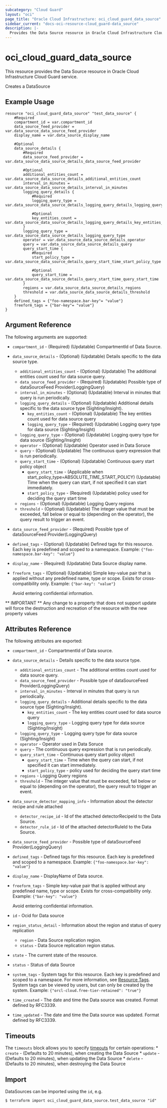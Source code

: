 ```yaml
---
subcategory: "Cloud Guard"
layout: "oci"
page_title: "Oracle Cloud Infrastructure: oci_cloud_guard_data_source"
sidebar_current: "docs-oci-resource-cloud_guard-data_source"
description: |-
  Provides the Data Source resource in Oracle Cloud Infrastructure Cloud Guard service
---
```


# oci_cloud_guard_data_source
This resource provides the Data Source resource in Oracle Cloud Infrastructure Cloud Guard service.

Creates a DataSource


## Example Usage

```hcl
resource "oci_cloud_guard_data_source" "test_data_source" {
	#Required
	compartment_id = var.compartment_id
	data_source_feed_provider = var.data_source_data_source_feed_provider
	display_name = var.data_source_display_name

	#Optional
	data_source_details {
		#Required
		data_source_feed_provider = var.data_source_data_source_details_data_source_feed_provider

		#Optional
		additional_entities_count = var.data_source_data_source_details_additional_entities_count
		interval_in_minutes = var.data_source_data_source_details_interval_in_minutes
		logging_query_details {
			#Required
			logging_query_type = var.data_source_data_source_details_logging_query_details_logging_query_type

			#Optional
			key_entities_count = var.data_source_data_source_details_logging_query_details_key_entities_count
		}
		logging_query_type = var.data_source_data_source_details_logging_query_type
		operator = var.data_source_data_source_details_operator
		query = var.data_source_data_source_details_query
		query_start_time {
			#Required
			start_policy_type = var.data_source_data_source_details_query_start_time_start_policy_type

			#Optional
			query_start_time = var.data_source_data_source_details_query_start_time_query_start_time
		}
		regions = var.data_source_data_source_details_regions
		threshold = var.data_source_data_source_details_threshold
	}
	defined_tags = {"foo-namespace.bar-key"= "value"}
	freeform_tags = {"bar-key"= "value"}
}
```

## Argument Reference

The following arguments are supported:

* `compartment_id` - (Required) (Updatable) CompartmentId of Data Source.
* `data_source_details` - (Optional) (Updatable) Details specific to the data source type.
	* `additional_entities_count` - (Optional) (Updatable) The additional entities count used for data source query.
	* `data_source_feed_provider` - (Required) (Updatable) Possible type of dataSourceFeed Provider(LoggingQuery)
	* `interval_in_minutes` - (Optional) (Updatable) Interval in minutes that query is run periodically.
	* `logging_query_details` - (Optional) (Updatable) Additional details specific to the data source type (Sighting/Insight).
		* `key_entities_count` - (Optional) (Updatable) The key entities count used for data source query
		* `logging_query_type` - (Required) (Updatable) Logging query type for data source (Sighting/Insight)
	* `logging_query_type` - (Optional) (Updatable) Logging query type for data source (Sighting/Insight)
	* `operator` - (Optional) (Updatable) Operator used in Data Soruce
	* `query` - (Optional) (Updatable) The continuous query expression that is run periodically.
	* `query_start_time` - (Optional) (Updatable) Continuous query start policy object
		* `query_start_time` - (Applicable when start_policy_type=ABSOLUTE_TIME_START_POLICY) (Updatable) Time when the query can start, if not specified it can start immediately.
		* `start_policy_type` - (Required) (Updatable) policy used for deciding the query start time
	* `regions` - (Optional) (Updatable) Logging Query regions
	* `threshold` - (Optional) (Updatable) The integer value that must be exceeded, fall below or equal to (depending on the operator), the query result to trigger an event.
* `data_source_feed_provider` - (Required) Possible type of dataSourceFeed Provider(LoggingQuery)
* `defined_tags` - (Optional) (Updatable) Defined tags for this resource. Each key is predefined and scoped to a namespace. Example: `{"foo-namespace.bar-key": "value"}` 
* `display_name` - (Required) (Updatable) Data Source display name.
* `freeform_tags` - (Optional) (Updatable) Simple key-value pair that is applied without any predefined name, type or scope. Exists for cross-compatibility only. Example: `{"bar-key": "value"}`

	Avoid entering confidential information. 


** IMPORTANT **
Any change to a property that does not support update will force the destruction and recreation of the resource with the new property values

## Attributes Reference

The following attributes are exported:

* `compartment_id` - CompartmentId of Data source.
* `data_source_details` - Details specific to the data source type.
	* `additional_entities_count` - The additional entities count used for data source query.
	* `data_source_feed_provider` - Possible type of dataSourceFeed Provider(LoggingQuery)
	* `interval_in_minutes` - Interval in minutes that query is run periodically.
	* `logging_query_details` - Additional details specific to the data source type (Sighting/Insight).
		* `key_entities_count` - The key entities count used for data source query
		* `logging_query_type` - Logging query type for data source (Sighting/Insight)
	* `logging_query_type` - Logging query type for data source (Sighting/Insight)
	* `operator` - Operator used in Data Soruce
	* `query` - The continuous query expression that is run periodically.
	* `query_start_time` - Continuous query start policy object
		* `query_start_time` - Time when the query can start, if not specified it can start immediately.
		* `start_policy_type` - policy used for deciding the query start time
	* `regions` - Logging Query regions
	* `threshold` - The integer value that must be exceeded, fall below or equal to (depending on the operator), the query result to trigger an event.
* `data_source_detector_mapping_info` - Information about the detector recipe and rule attached
	* `detector_recipe_id` - Id of the attached detectorRecipeId to the Data Source.
	* `detector_rule_id` - Id of the attached detectorRuleId to the Data Source.
* `data_source_feed_provider` - Possible type of dataSourceFeed Provider(LoggingQuery)
* `defined_tags` - Defined tags for this resource. Each key is predefined and scoped to a namespace. Example: `{"foo-namespace.bar-key": "value"}` 
* `display_name` - DisplayName of Data source.
* `freeform_tags` - Simple key-value pair that is applied without any predefined name, type or scope. Exists for cross-compatibility only. Example: `{"bar-key": "value"}`

	Avoid entering confidential information. 
* `id` - Ocid for Data source
* `region_status_detail` - Information about the region and status of query replication
	* `region` - Data Source replication region.
	* `status` - Data Source replication region status.
* `state` - The current state of the resource.
* `status` - Status of data Source
* `system_tags` - System tags for this resource. Each key is predefined and scoped to a namespace. For more information, see [Resource Tags](https://docs.cloud.oracle.com/iaas/Content/General/Concepts/resourcetags.htm). System tags can be viewed by users, but can only be created by the system.  Example: `{"orcl-cloud.free-tier-retained": "true"}` 
* `time_created` - The date and time the Data source was created. Format defined by RFC3339.
* `time_updated` - The date and time the Data source was updated. Format defined by RFC3339.

## Timeouts

The `timeouts` block allows you to specify [timeouts](https://registry.terraform.io/providers/oracle/oci/latest/docs/guides/changing_timeouts) for certain operations:
	* `create` - (Defaults to 20 minutes), when creating the Data Source
	* `update` - (Defaults to 20 minutes), when updating the Data Source
	* `delete` - (Defaults to 20 minutes), when destroying the Data Source


## Import

DataSources can be imported using the `id`, e.g.

```
$ terraform import oci_cloud_guard_data_source.test_data_source "id"
```

